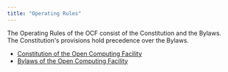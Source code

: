 ```yaml
---
title: "Operating Rules"
---
```


The Operating Rules of the OCF consist of the Constitution and the Bylaws. The
Constitution's provisions hold precedence over the Bylaws.

- [Constitution of the Open Computing Facility](/docs/docs/operatingrules/constitution)
- [Bylaws of the Open Computing Facility](/docs/docs/operatingrules/bylaws)
